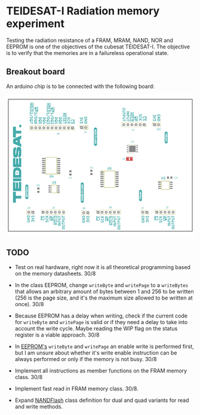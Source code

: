 # TEIDESAT-I Radiation memory experiment

Testing the radiation resistance of a FRAM, MRAM, NAND, NOR and EEPROM is one of the objectives of the cubesat TEIDESAT-I. The objective is to verify that the memories are in a failureless operational state.

## Breakout board

An arduino chip is to be connected with the following board:

![docs/breaktout_board.png](docs/breakout_board.png)

## TODO

- Test on real hardware, right now it is all theoretical programming based on the memory datasheets. 30/8

 - In the class EEPROM, change <code>writeByte</code> and <code>writePage</code> to a <code>writeBytes</code> that allows an arbitrary amount of bytes between 1 and 256 to be written (256 is the page size, and it's the maximum size allowed to be written at once). 30/8

- Because EEPROM has a delay when writing, check if the current code for <code>writeByte</code> and <code>writePage</code> is valid or if they need a delay to take into account the write cycle. Maybe reading the WIP flag on the status register is a viable approach. 30/8

 - In [EEPROM's](lib/Memory/memory_eeprom.cpp) <code>writeByte</code> and <code>writePage</code> an enable write is performed first, but I am unsure about whether it's write enable instruction can be always performed or only if the memory is not busy. 30/8

- Implement all instructions as member functions on the FRAM memory class. 30/8

- Implement fast read in FRAM memory class. 30/8.

- Expand [NANDFlash](lib/Memory/memory_nand_flash.h) class definition for dual and quad variants for read and write methods.
